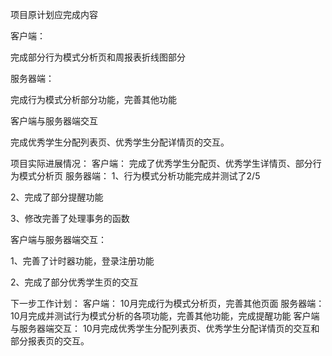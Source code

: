 项目原计划应完成内容

客户端：

完成部分行为模式分析页和周报表折线图部分

服务器端：

完成行为模式分析部分功能，完善其他功能

客户端与服务器端交互

完成优秀学生分配列表页、优秀学生分配详情页的交互。

项目实际进展情况：
客户端：
完成了优秀学生分配页、优秀学生详情页、部分行为模式分析页
服务器端：
1、行为模式分析功能完成并测试了2/5

2、完成了部分提醒功能

3、修改完善了处理事务的函数

客户端与服务器端交互：

1、完善了计时器功能，登录注册功能

2、完成了部分优秀学生页的交互



下一步工作计划：
客户端：
10月完成行为模式分析页，完善其他页面
服务器端：
10月完成并测试行为模式分析的各项功能，完善其他功能，完成提醒功能
客户端与服务器端交互：
10月完成优秀学生分配列表页、优秀学生分配详情页的交互和部分报表页的交互。



























